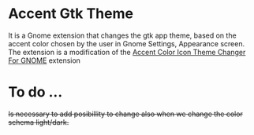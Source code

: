 # Accent Gtk Theme
It is a Gnome extension that changes the gtk app theme, based on the accent color chosen by the user in Gnome Settings, Appearance screen.
The extension is a modification of the [Accent Color Icon Theme Changer For GNOME](https://github.com/taiwbi/gnome-accent-directories) extension
# To do ...
~~Is necessary to add posibillity to change also when we change the color schema light/dark.~~